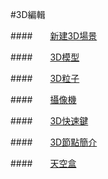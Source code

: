 #3D編輯


####&emsp;&emsp;[新建3D場景](../New3DScene/tw.md)

####&emsp;&emsp;[3D模型](../3DModel/tw.md)

####&emsp;&emsp;[3D粒子](../3DParticle/tw.md) 

####&emsp;&emsp;[攝像機](../Camera/tw.md)

####&emsp;&emsp;[3D快速鍵](../3DShortcutKey/tw.md) 

####&emsp;&emsp;[3D節點簡介](../3DNode/tw.md)

####&emsp;&emsp;[天空盒](../SkyBox/tw.md)
